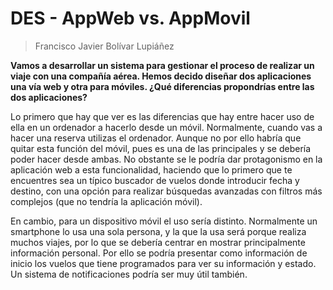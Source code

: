 # DES - AppWeb vs. AppMovil

> Francisco Javier Bolívar Lupiáñez

**Vamos a desarrollar un sistema para gestionar el proceso de realizar un viaje con una compañía aérea. Hemos decido diseñar dos aplicaciones una vía web y otra para móviles. ¿Qué diferencias propondrías entre las dos aplicaciones?**

Lo primero que hay que ver es las diferencias que hay entre hacer uso de ella en un ordenador a hacerlo desde un móvil. Normalmente, cuando vas a hacer una reserva utilizas el ordenador. Aunque no por ello habría que quitar esta función del móvil, pues es una de las principales y se debería poder hacer desde ambas. No obstante se le podría dar protagonismo en la aplicación web a esta funcionalidad, haciendo que lo primero que te encuentres sea un típico buscador de vuelos donde introducir fecha y destino, con una opción para realizar búsquedas avanzadas con filtros más complejos (que no tendría la aplicación móvil).

En cambio, para un dispositivo móvil el uso sería distinto. Normalmente un smartphone lo usa una sola persona, y la que la usa será porque realiza muchos viajes, por lo que se debería centrar en mostrar principalmente información personal. Por ello se podría presentar como información de inicio los vuelos que tiene programados para ver su información y estado. Un sistema de notificaciones podría ser muy útil también.
